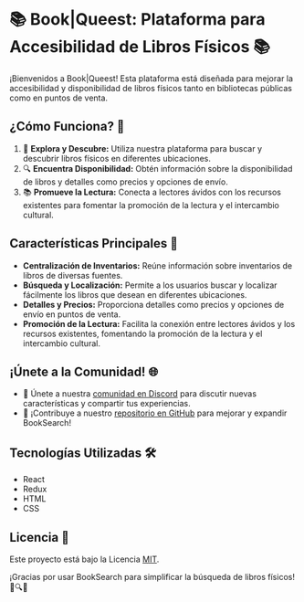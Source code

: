 # 📚 Book|Queest: Plataforma para Accesibilidad de Libros Físicos 📚

¡Bienvenidos a Book|Queest! Esta plataforma está diseñada para mejorar la accesibilidad y disponibilidad de libros físicos tanto en bibliotecas públicas como en puntos de venta.

## ¿Cómo Funciona? 🚀

1. 📖 **Explora y Descubre:** Utiliza nuestra plataforma para buscar y descubrir libros físicos en diferentes ubicaciones.
2. 🔍 **Encuentra Disponibilidad:** Obtén información sobre la disponibilidad de libros y detalles como precios y opciones de envío.
3. 📚 **Promueve la Lectura:** Conecta a lectores ávidos con los recursos existentes para fomentar la promoción de la lectura y el intercambio cultural.

## Características Principales 🌟

- **Centralización de Inventarios:** Reúne información sobre inventarios de libros de diversas fuentes.
- **Búsqueda y Localización:** Permite a los usuarios buscar y localizar fácilmente los libros que desean en diferentes ubicaciones.
- **Detalles y Precios:** Proporciona detalles como precios y opciones de envío en puntos de venta.
- **Promoción de la Lectura:** Facilita la conexión entre lectores ávidos y los recursos existentes, fomentando la promoción de la lectura y el intercambio cultural.

## ¡Únete a la Comunidad! 🌐

- 💬 Únete a nuestra [comunidad en Discord](#) para discutir nuevas características y compartir tus experiencias.
- 🌟 ¡Contribuye a nuestro [repositorio en GitHub](#) para mejorar y expandir BookSearch!

## Tecnologías Utilizadas 🛠️

- React
- Redux
- HTML
- CSS

## Licencia 📜

Este proyecto está bajo la Licencia [MIT](https://opensource.org/licenses/MIT).

¡Gracias por usar BookSearch para simplificar la búsqueda de libros físicos! 📖🔍✨
